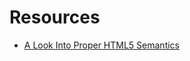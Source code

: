 # Resources

- [A Look Into Proper HTML5 Semantics](https://www.hongkiat.com/blog/html-5-semantics/)
